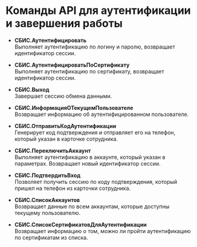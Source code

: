 # Команды API для аутентификации и завершения работы

- **СБИС.Аутентифицировать**  
  Выполняет аутентификацию по логину и паролю, возвращает идентификатор сессии.

- **СБИС.АутентифицироватьПоСертификату**  
  Выполняет аутентификацию по сертификату, возвращает идентификатор сессии.

- **СБИС.Выход**  
  Завершает сессию обмена данными.

- **СБИС.ИнформацияОТекущемПользователе**  
  Возвращает информацию об аутентифицированном пользователе.

- **СБИС.ОтправитьКодАутентификации**  
  Генерирует код подтверждения и отправляет его на телефон, который указан в карточке сотрудника.

- **СБИС.ПереключитьАккаунт**  
  Выполняет аутентификацию в аккаунте, который указан в параметрах. Возвращает новый идентификатор сессии.

- **СБИС.ПодтвердитьВход**  
  Позволяет получить сессию по коду подтверждения, который пришел на телефон из карточки сотрудника.

- **СБИС.СписокАккаунтов**  
  Возвращает данные по всем аккаунтам, которые доступны текущему пользователю.

- **СБИС.СписокСертификатовДляАутентификации**  
  Возвращает информацию о том, можно ли пройти аутентификацию по сертификатам из списка.